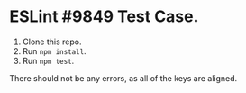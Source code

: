 # ESLint #9849 Test Case.

1. Clone this repo.
2. Run `npm install`.
3. Run `npm test`.

There should not be any errors, as all of the keys are aligned.